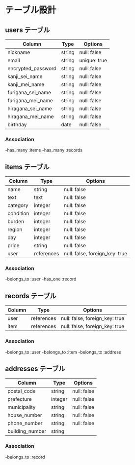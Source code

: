 # テーブル設計

## users テーブル

| Column             | Type   | Options     |
| ------------------ | ------ | ----------- |
| nickname           | string | null: false |
| email              | string | unique: true|
| encrypted_password | string | null: false |
| kanji_sei_name     | string | null: false |
| kanji_mei_name     | string | null: false |
| furigana_sei_name  | string | null: false |
| furigana_mei_name  | string | null: false |
| hiragana_sei_name  | string | null: false |
| hiragana_mei_name  | string | null: false |
| birthday           | date   | null: false |

### Association

-has_many :items
-has_many :records

## items テーブル

| Column   | Type      | Options                       |
| -------- | --------- | ----------------------------- |
| name     | string    | null: false                   |
| text     | text      | null: false                   |
| category | integer   | null: false                   |
| condition| integer   | null: false                   |
| burden   | integer   | null: false                   |
| region   | integer   | null: false                   |
| day      | integer   | null: false                   |
| price    | string    | null: false                   |
| user     |references | null: false, foreign_key: true|

### Association

-belongs_to :user
-has_one :record

## records テーブル
| Column | Type       | Options                        |
| ------ | ---------- | ------------------------------ |
| user   | references | null: false, foreign_key: true |
| item   | references | null: false, foreign_key: true |

### Association

-belongs_to :user
-belongs_to :item
-belongs_to :address

## addresses テーブル
| Column          | Type       | Options                        |
| --------------- | ---------- | ------------------------------ |
| postal_code     | string     | null: false                    |
| prefecture      | integer    | null: false                    |
| municipality    | string     | null: false                    |
| house_number    | string     | null: false                    |
| phone_number    | string     | null: false                    |
| building_number | string     |                                |

### Association

-belongs_to :record
